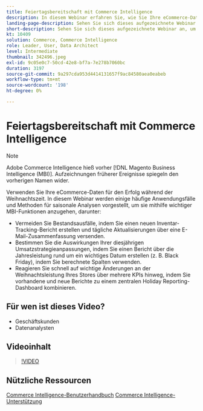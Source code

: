 ```yaml
---
title: Feiertagsbereitschaft mit Commerce Intelligence
description: In diesem Webinar erfahren Sie, wie Sie Ihre eCommerce-Daten für den Erfolg während der Weihnachtszeit verwenden.
landing-page-description: Sehen Sie sich dieses aufgezeichnete Webinar an, um zu erfahren, wie Sie Ihre eCommerce-Daten für den Erfolg während der Weihnachtszeit verwenden können.
short-description: Sehen Sie sich dieses aufgezeichnete Webinar an, um zu erfahren, wie Sie Ihre eCommerce-Daten für den Erfolg während der Weihnachtszeit verwenden können.
kt: 10409
solution: Commerce, Commerce Intelligence
role: Leader, User, Data Architect
level: Intermediate
thumbnail: 342496.jpeg
exl-id: 9c05e0c7-50cd-42e8-bf7a-7e278b7060bc
duration: 3197
source-git-commit: 9a297cda953d4414131657f9ac84580aea0eabeb
workflow-type: tm+mt
source-wordcount: '198'
ht-degree: 0%

---
```


# Feiertagsbereitschaft mit Commerce Intelligence

>[!NOTE]
>
>Adobe Commerce Intelligence hieß vorher [!DNL Magento Business Intelligence (MBI)]. Aufzeichnungen früherer Ereignisse spiegeln den vorherigen Namen wider.

Verwenden Sie Ihre eCommerce-Daten für den Erfolg während der Weihnachtszeit. In diesem Webinar werden einige häufige Anwendungsfälle und Methoden für saisonale Analysen vorgestellt, um sie mithilfe wichtiger MBI-Funktionen anzugehen, darunter:

- Vermeiden Sie Bestandsausfälle, indem Sie einen neuen Inventar-Tracking-Bericht erstellen und tägliche Aktualisierungen über eine E-Mail-Zusammenfassung versenden.
- Bestimmen Sie die Auswirkungen Ihrer diesjährigen Umsatzstrategieanpassungen, indem Sie einen Bericht über die Jahresleistung rund um ein wichtiges Datum erstellen (z. B. Black Friday), indem Sie berechnete Spalten verwenden.
- Reagieren Sie schnell auf wichtige Änderungen an der Weihnachtsleistung Ihres Stores über mehrere KPIs hinweg, indem Sie vorhandene und neue Berichte zu einem zentralen Holiday Reporting-Dashboard kombinieren.

## Für wen ist dieses Video?

- Geschäftskunden
- Datenanalysten

## Videoinhalt

>[!VIDEO](https://video.tv.adobe.com/v/342496?quality=12&learn=on)

## Nützliche Ressourcen

[Commerce Intelligence-Benutzerhandbuch](https://experienceleague.adobe.com/docs/commerce-business-intelligence/mbi/guide-overview.html?lang=de)
[Commerce Intelligence-Unterstützung](https://experienceleague.adobe.com/docs/commerce-knowledge-base/kb/troubleshooting/miscellaneous/mbi-service-policies.html)
